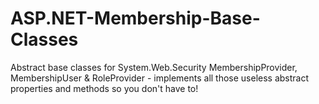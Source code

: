 ASP.NET-Membership-Base-Classes
===============================

Abstract base classes for System.Web.Security MembershipProvider, MembershipUser &amp; RoleProvider - implements all those useless abstract properties and methods so you don't have to!